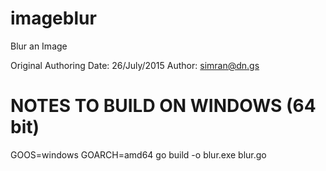# imageblur
Blur an Image

Original Authoring Date: 26/July/2015
Author: simran@dn.gs


# NOTES TO BUILD ON WINDOWS (64 bit)
GOOS=windows GOARCH=amd64 go build -o blur.exe blur.go


